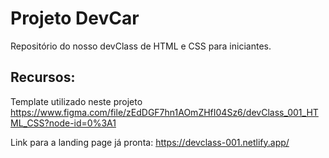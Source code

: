 # Projeto DevCar
Repositório do nosso devClass de HTML e CSS para iniciantes.

## Recursos: 
Template utilizado neste projeto
https://www.figma.com/file/zEdDGF7hn1AOmZHfI04Sz6/devClass_001_HTML_CSS?node-id=0%3A1


Link para a landing page já pronta:
https://devclass-001.netlify.app/
